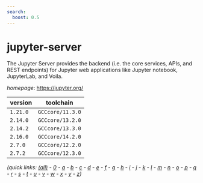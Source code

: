 ```yaml
---
search:
  boost: 0.5
---
```

# jupyter-server

The Jupyter Server provides the backend (i.e. the core services, APIs, and REST endpoints) for Jupyter web applications like Jupyter notebook, JupyterLab, and Voila.

*homepage*: <https://jupyter.org/>

version | toolchain
--------|----------
``1.21.0`` | ``GCCcore/11.3.0``
``2.14.0`` | ``GCCcore/13.2.0``
``2.14.2`` | ``GCCcore/13.3.0``
``2.16.0`` | ``GCCcore/14.2.0``
``2.7.0`` | ``GCCcore/12.2.0``
``2.7.2`` | ``GCCcore/12.3.0``


*(quick links: [(all)](../index.md) - [0](../0/index.md) - [a](../a/index.md) - [b](../b/index.md) - [c](../c/index.md) - [d](../d/index.md) - [e](../e/index.md) - [f](../f/index.md) - [g](../g/index.md) - [h](../h/index.md) - [i](../i/index.md) - [j](../j/index.md) - [k](../k/index.md) - [l](../l/index.md) - [m](../m/index.md) - [n](../n/index.md) - [o](../o/index.md) - [p](../p/index.md) - [q](../q/index.md) - [r](../r/index.md) - [s](../s/index.md) - [t](../t/index.md) - [u](../u/index.md) - [v](../v/index.md) - [w](../w/index.md) - [x](../x/index.md) - [y](../y/index.md) - [z](../z/index.md))*

